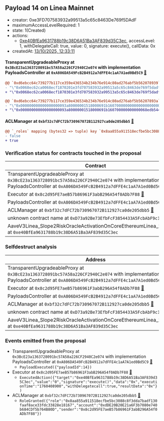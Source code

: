 ## Payload 14 on Linea Mainnet

- creator: 0xe3FD707583932a99513a5c65c8463De769f5DAdF
- maximumAccessLevelRequired: 1
- state: 1(Created)
- actions:
  - [0xe40BfEa9631788b19c38D6A51Ba3AF839d35C3ec](https://lineascan.build/address/0xe40BfEa9631788b19c38D6A51Ba3AF839d35C3ec), accessLevel: 1, withDelegateCall: true, value: 0, signature: execute(), callData: 0x
- createdAt: [13/10/2025, 12:33:11](https://lineascan.build/tx/0x9ba06d0b942d0931fb1f74e484836463838aa5a0aa083dfd0176ea38a62ff4d6)

#### TransparentUpgradeableProxy at `0x3BcE23a1363728091bc57A58a226CF2940C2e074` with implementation PayloadsController at `0xA806DA549FcB2B4912a7dFFE4c1aA7A1ed0Bd5C9` [:ghost:](https://github.com/bgd-labs/aave-address-book  "GovernanceV3Linea.PAYLOADS_CONTROLLER")

```diff
@@ `0xd6ebcc64c739277b117ce359e436534b234b76e914c80ad276abf5b562078939` raw  @@
- "\"0x0068ec62ca0068ecf1870201e3fd707583932a99513a5c65c8463de769f5dadf\""
+ "\"0x0068ec62ca0068ecf1870301e3fd707583932a99513a5c65c8463de769f5dadf\""

@@ `0xd6ebcc64c739277b117ce359e436534b234b76e914c80ad276abf5b56207893a` raw  @@
- "\"0x000000000000000000093a80000001518000691b160700000000000000000000\""
+ "\"0x000000000000000000093a80000001518000691b160700000000000068edb544\""

```
#### ACLManager at `0xbf32c7dFC72b730967072B112927ca0de205dbb5` [:ghost:](https://github.com/bgd-labs/aave-address-book  "AaveV3Linea.ACL_MANAGER")

```diff
@@ `_roles` mapping (bytes32 => tuple) key `0x8aa855a911518ecfbe5bc3088c8f3dda7badf130faaf8ace33fdc33828e18167`.members.0xdde20b20e21a6f3b7080e740b684cdf5b764b80d @@
- false
+ true

```
### Verification status for contracts touched in the proposal

| Contract | Status |
|---------|------------|
| TransparentUpgradeableProxy at `0x3BcE23a1363728091bc57A58a226CF2940C2e074` with implementation PayloadsController at `0xA806DA549FcB2B4912a7dFFE4c1aA7A1ed0Bd5C9` [:ghost:](https://github.com/bgd-labs/aave-address-book  "GovernanceV3Linea.PAYLOADS_CONTROLLER") | Contract |
| Executor at `0x8c2d95FE7aeB57b86961F3abB296A54f0ADb7F88` [:ghost:](https://github.com/bgd-labs/aave-address-book  "AaveV3Linea.ACL_ADMIN") | Contract |
| PayloadsController at `0xA806DA549FcB2B4912a7dFFE4c1aA7A1ed0Bd5C9` | Contract |
| ACLManager at `0xbf32c7dFC72b730967072B112927ca0de205dbb5` [:ghost:](https://github.com/bgd-labs/aave-address-book  "AaveV3Linea.ACL_MANAGER") | Contract |
| unknown contract name at `0xD73a92Be73EfbFcF3854433A5FcbAbF9c1316073` | EOA |
| AaveV3Linea_Slope2RiskOracleActivationOnCoreEthereumLinea_20251009 at `0xe40BfEa9631788b19c38D6A51Ba3AF839d35C3ec` | Contract |

### Selfdestruct analysis

| Address | Result |
|---------|------------|
| TransparentUpgradeableProxy at `0x3BcE23a1363728091bc57A58a226CF2940C2e074` with implementation PayloadsController at `0xA806DA549FcB2B4912a7dFFE4c1aA7A1ed0Bd5C9` [:ghost:](https://github.com/bgd-labs/aave-address-book  "GovernanceV3Linea.PAYLOADS_CONTROLLER") | DelegateCall |
| Executor at `0x8c2d95FE7aeB57b86961F3abB296A54f0ADb7F88` [:ghost:](https://github.com/bgd-labs/aave-address-book  "AaveV3Linea.ACL_ADMIN") | DelegateCall |
| PayloadsController at `0xA806DA549FcB2B4912a7dFFE4c1aA7A1ed0Bd5C9` | Safe |
| ACLManager at `0xbf32c7dFC72b730967072B112927ca0de205dbb5` [:ghost:](https://github.com/bgd-labs/aave-address-book  "AaveV3Linea.ACL_MANAGER") | Safe |
| unknown contract name at `0xD73a92Be73EfbFcF3854433A5FcbAbF9c1316073` | EOA |
| AaveV3Linea_Slope2RiskOracleActivationOnCoreEthereumLinea_20251009 at `0xe40BfEa9631788b19c38D6A51Ba3AF839d35C3ec` | Safe |

### Events emitted from the proposal

- TransparentUpgradeableProxy at `0x3BcE23a1363728091bc57A58a226CF2940C2e074` with implementation PayloadsController at `0xA806DA549FcB2B4912a7dFFE4c1aA7A1ed0Bd5C9` [:ghost:](https://github.com/bgd-labs/aave-address-book  "GovernanceV3Linea.PAYLOADS_CONTROLLER")
  - `PayloadExecuted({"payloadId":14})`
- Executor at `0x8c2d95FE7aeB57b86961F3abB296A54f0ADb7F88` [:ghost:](https://github.com/bgd-labs/aave-address-book  "AaveV3Linea.ACL_ADMIN")
  - `ExecutedAction({"target":"0xe40BfEa9631788b19c38D6A51Ba3AF839d35C3ec","value":"0","signature":"execute()","data":"0x","executionTime":"1760408900","withDelegatecall":true,"resultData":"0x"})`
- ACLManager at `0xbf32c7dFC72b730967072B112927ca0de205dbb5` [:ghost:](https://github.com/bgd-labs/aave-address-book  "AaveV3Linea.ACL_MANAGER")
  - `RoleGranted({"role":"0x8aa855a911518ecfbe5bc3088c8f3dda7badf130faaf8ace33fdc33828e18167","account":"0xdDE20B20E21a6F3b7080e740b684CDf5b764B80D","sender":"0x8c2d95FE7aeB57b86961F3abB296A54f0ADb7F88"})`
